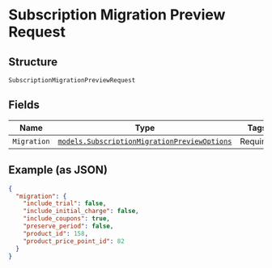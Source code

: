 
# Subscription Migration Preview Request

## Structure

`SubscriptionMigrationPreviewRequest`

## Fields

| Name | Type | Tags | Description |
|  --- | --- | --- | --- |
| `Migration` | [`models.SubscriptionMigrationPreviewOptions`](../../doc/models/subscription-migration-preview-options.md) | Required | - |

## Example (as JSON)

```json
{
  "migration": {
    "include_trial": false,
    "include_initial_charge": false,
    "include_coupons": true,
    "preserve_period": false,
    "product_id": 158,
    "product_price_point_id": 82
  }
}
```

